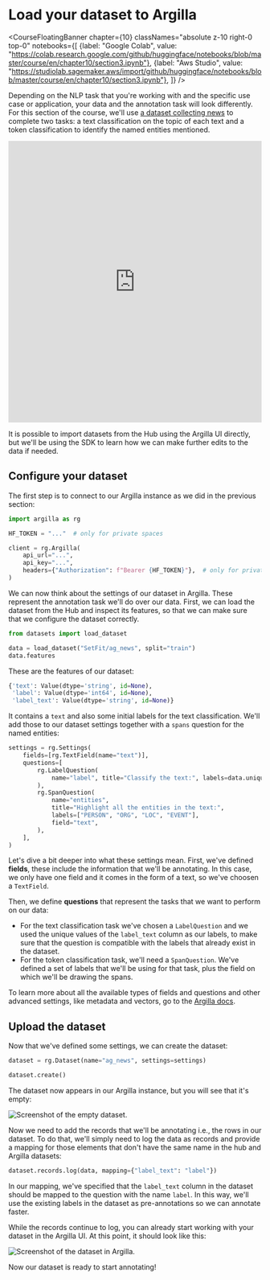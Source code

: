# Load your dataset to Argilla

<CourseFloatingBanner chapter={10}
  classNames="absolute z-10 right-0 top-0"
  notebooks={[
    {label: "Google Colab", value: "https://colab.research.google.com/github/huggingface/notebooks/blob/master/course/en/chapter10/section3.ipynb"},
    {label: "Aws Studio", value: "https://studiolab.sagemaker.aws/import/github/huggingface/notebooks/blob/master/course/en/chapter10/section3.ipynb"},
]} />

Depending on the NLP task that you're working with and the specific use case or application, your data and the annotation task will look differently. For this section of the course, we'll use [a dataset collecting news](https://huggingface.co/datasets/SetFit/ag_news) to complete two tasks: a text classification on the topic of each text and a token classification to identify the named entities mentioned.

<iframe
  src="https://huggingface.co/datasets/SetFit/ag_news/embed/viewer/default/train"
  frameborder="0"
  width="100%"
  height="560px"
></iframe>

It is possible to import datasets from the Hub using the Argilla UI directly, but we'll be using the SDK to learn how we can make further edits to the data if needed.

## Configure your dataset

The first step is to connect to our Argilla instance as we did in the previous section:

```python
import argilla as rg

HF_TOKEN = "..."  # only for private spaces

client = rg.Argilla(
    api_url="...",
    api_key="...",
    headers={"Authorization": f"Bearer {HF_TOKEN}"},  # only for private spaces
)
```

We can now think about the settings of our dataset in Argilla. These represent the annotation task we'll do over our data. First, we can load the dataset from the Hub and inspect its features, so that we can make sure that we configure the dataset correctly.

```python
from datasets import load_dataset

data = load_dataset("SetFit/ag_news", split="train")
data.features
```

These are the features of our dataset:

```python out
{'text': Value(dtype='string', id=None),
 'label': Value(dtype='int64', id=None),
 'label_text': Value(dtype='string', id=None)}
```

It contains a `text` and also some initial labels for the text classification. We'll add those to our dataset settings together with a `spans` question for the named entities:

```python
settings = rg.Settings(
    fields=[rg.TextField(name="text")],
    questions=[
        rg.LabelQuestion(
            name="label", title="Classify the text:", labels=data.unique("label_text")
        ),
        rg.SpanQuestion(
            name="entities",
            title="Highlight all the entities in the text:",
            labels=["PERSON", "ORG", "LOC", "EVENT"],
            field="text",
        ),
    ],
)
```

Let's dive a bit deeper into what these settings mean. First, we've defined **fields**, these include the information that we'll be annotating. In this case, we only have one field and it comes in the form of a text, so we've choosen a `TextField`.

Then, we define **questions** that represent the tasks that we want to perform on our data:

- For the text classification task we've chosen a `LabelQuestion` and we used the unique values of the `label_text` column as our labels, to make sure that the question is compatible with the labels that already exist in the dataset.
- For the token classification task, we'll need a `SpanQuestion`. We've defined a set of labels that we'll be using for that task, plus the field on which we'll be drawing the spans.

To learn more about all the available types of fields and questions and other advanced settings, like metadata and vectors, go to the [Argilla docs](https://docs.argilla.io/latest/how_to_guides/dataset/#define-dataset-settings).

## Upload the dataset

Now that we've defined some settings, we can create the dataset:

```python
dataset = rg.Dataset(name="ag_news", settings=settings)

dataset.create()
```

The dataset now appears in our Argilla instance, but you will see that it's empty:

<img src="https://huggingface.co/datasets/huggingface-course/documentation-images/resolve/main/en/chapter10/empty_dataset.png" alt="Screenshot of the empty dataset."/>

Now we need to add the records that we'll be annotating i.e., the rows in our dataset. To do that, we'll simply need to log the data as records and provide a mapping for those elements that don't have the same name in the hub and Argilla datasets:

```python
dataset.records.log(data, mapping={"label_text": "label"})
```

In our mapping, we've specified that the `label_text` column in the dataset should be mapped to the question with the name `label`. In this way, we'll use the existing labels in the dataset as pre-annotations so we can annotate faster.

While the records continue to log, you can already start working with your dataset in the Argilla UI. At this point, it should look like this:

<img src="https://huggingface.co/datasets/huggingface-course/documentation-images/resolve/main/en/chapter10/argilla_initial_dataset.png" alt="Screenshot of the dataset in Argilla."/>

Now our dataset is ready to start annotating!
